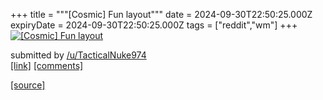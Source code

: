 +++
title = """[Cosmic] Fun layout"""
date = 2024-09-30T22:50:25.000Z
expiryDate = 2024-09-30T22:50:25.000Z
tags = ["reddit","wm"]
+++
[![[Cosmic] Fun layout](https://b.thumbs.redditmedia.com/RXQW3QUUiViPw1lFoDP_wwSaEzRUziMDI4uYLLyO8mI.jpg "[Cosmic] Fun layout")](https://www.reddit.com/r/unixporn/comments/1ft91or/cosmic_fun_layout/)

submitted by [/u/TacticalNuke974](https://www.reddit.com/user/TacticalNuke974)  
[\[link\]](https://www.reddit.com/gallery/1ft91or) [\[comments\]](https://www.reddit.com/r/unixporn/comments/1ft91or/cosmic_fun_layout/)

[[source]](https://www.reddit.com/r/unixporn/comments/1ft91or/cosmic_fun_layout/)
